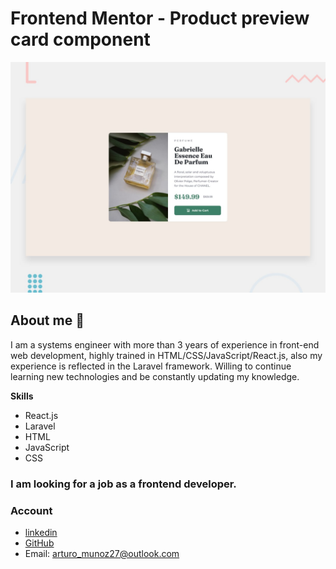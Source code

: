 # Frontend Mentor - Product preview card component

![Design preview for the Product preview card component coding challenge](./design/desktop-preview.jpg)

## About me 👋

I am a systems engineer with more than 3 years of experience in front-end web development, highly trained in HTML/CSS/JavaScript/React.js, also my experience is reflected in the Laravel framework. Willing to continue learning new technologies and be constantly updating my knowledge.

**Skills**
- React.js
- Laravel
- HTML
- JavaScript
- CSS

### I am looking for a job as a frontend developer.

### Account

- [linkedin](https://www.linkedin.com/in/arturo0427/)
- [GitHub](https://github.com/arturo0427)
- Email: [arturo_munoz27@outlook.com](arturo_munoz27@outlook.com)